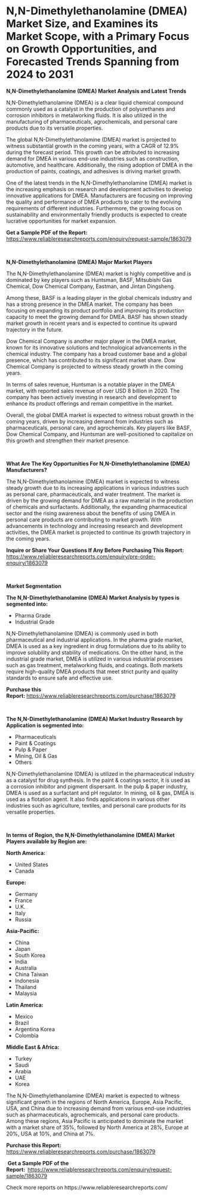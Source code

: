 <p><h1>N,N-Dimethylethanolamine (DMEA) Market Size, and Examines its Market Scope, with a Primary Focus on Growth Opportunities, and Forecasted Trends Spanning from 2024 to 2031</h1></p><p><strong>N,N-Dimethylethanolamine (DMEA) Market Analysis and Latest Trends</strong></p>
<p><p>N,N-Dimethylethanolamine (DMEA) is a clear liquid chemical compound commonly used as a catalyst in the production of polyurethanes and corrosion inhibitors in metalworking fluids. It is also utilized in the manufacturing of pharmaceuticals, agrochemicals, and personal care products due to its versatile properties.</p><p>The global N,N-Dimethylethanolamine (DMEA) market is projected to witness substantial growth in the coming years, with a CAGR of 12.9% during the forecast period. This growth can be attributed to increasing demand for DMEA in various end-use industries such as construction, automotive, and healthcare. Additionally, the rising adoption of DMEA in the production of paints, coatings, and adhesives is driving market growth.</p><p>One of the latest trends in the N,N-Dimethylethanolamine (DMEA) market is the increasing emphasis on research and development activities to develop innovative applications for DMEA. Manufacturers are focusing on improving the quality and performance of DMEA products to cater to the evolving requirements of different industries. Furthermore, the growing focus on sustainability and environmentally friendly products is expected to create lucrative opportunities for market expansion.</p></p>
<p><strong>Get a Sample PDF of the Report:&nbsp;</strong> <a href="https://www.reliableresearchreports.com/enquiry/request-sample/1863079">https://www.reliableresearchreports.com/enquiry/request-sample/1863079</a></p>
<p>&nbsp;</p>
<p><strong>N,N-Dimethylethanolamine (DMEA) Major Market Players</strong></p>
<p><p>The N,N-Dimethylethanolamine (DMEA) market is highly competitive and is dominated by key players such as Huntsman, BASF, Mitsubishi Gas Chemical, Dow Chemical Company, Eastman, and Jintan Dingsheng. </p><p>Among these, BASF is a leading player in the global chemicals industry and has a strong presence in the DMEA market. The company has been focusing on expanding its product portfolio and improving its production capacity to meet the growing demand for DMEA. BASF has shown steady market growth in recent years and is expected to continue its upward trajectory in the future.</p><p>Dow Chemical Company is another major player in the DMEA market, known for its innovative solutions and technological advancements in the chemical industry. The company has a broad customer base and a global presence, which has contributed to its significant market share. Dow Chemical Company is projected to witness steady growth in the coming years.</p><p>In terms of sales revenue, Huntsman is a notable player in the DMEA market, with reported sales revenue of over USD 8 billion in 2020. The company has been actively investing in research and development to enhance its product offerings and remain competitive in the market.</p><p>Overall, the global DMEA market is expected to witness robust growth in the coming years, driven by increasing demand from industries such as pharmaceuticals, personal care, and agrochemicals. Key players like BASF, Dow Chemical Company, and Huntsman are well-positioned to capitalize on this growth and strengthen their market presence.</p></p>
<p>&nbsp;</p>
<p><strong>What Are The Key Opportunities For N,N-Dimethylethanolamine (DMEA) Manufacturers?</strong></p>
<p><p>The N,N-Dimethylethanolamine (DMEA) market is expected to witness steady growth due to its increasing applications in various industries such as personal care, pharmaceuticals, and water treatment. The market is driven by the growing demand for DMEA as a raw material in the production of chemicals and surfactants. Additionally, the expanding pharmaceutical sector and the rising awareness about the benefits of using DMEA in personal care products are contributing to market growth. With advancements in technology and increasing research and development activities, the DMEA market is projected to continue its growth trajectory in the coming years.</p></p>
<p><strong>Inquire or Share Your Questions If Any Before Purchasing This Report:</strong> <a href="https://www.reliableresearchreports.com/enquiry/pre-order-enquiry/1863079">https://www.reliableresearchreports.com/enquiry/pre-order-enquiry/1863079</a></p>
<p>&nbsp;</p>
<p><strong>Market Segmentation</strong></p>
<p><strong>The N,N-Dimethylethanolamine (DMEA) Market Analysis by types is segmented into:</strong></p>
<p><ul><li>Pharma Grade</li><li>Industrial Grade</li></ul></p>
<p><p>N,N-Dimethylethanolamine (DMEA) is commonly used in both pharmaceutical and industrial applications. In the pharma grade market, DMEA is used as a key ingredient in drug formulations due to its ability to improve solubility and stability of medications. On the other hand, in the industrial grade market, DMEA is utilized in various industrial processes such as gas treatment, metalworking fluids, and coatings. Both markets require high-quality DMEA products that meet strict purity and quality standards to ensure safe and effective use.</p></p>
<p><strong>Purchase this Report:&nbsp;</strong><a href="https://www.reliableresearchreports.com/purchase/1863079">https://www.reliableresearchreports.com/purchase/1863079</a></p>
<p>&nbsp;</p>
<p><strong>The N,N-Dimethylethanolamine (DMEA) Market Industry Research by Application is segmented into:</strong></p>
<p><ul><li>Pharmaceuticals</li><li>Paint & Coatings</li><li>Pulp & Paper</li><li>Mining, Oil & Gas</li><li>Others</li></ul></p>
<p><p>N,N-Dimethylethanolamine (DMEA) is utilized in the pharmaceutical industry as a catalyst for drug synthesis. In the paint & coatings sector, it is used as a corrosion inhibitor and pigment dispersant. In the pulp & paper industry, DMEA is used as a surfactant and pH regulator. In mining, oil & gas, DMEA is used as a flotation agent. It also finds applications in various other industries such as agriculture, textiles, and personal care products for its versatile properties.</p></p>
<p>&nbsp;</p>
<p><strong>In terms of Region, the N,N-Dimethylethanolamine (DMEA) Market Players available by Region are:</strong></p>
<p>
    <p> <strong> North America: </strong>
        <ul>
            <li>United States</li>
            <li>Canada</li>
        </ul>
        </p> 
    <p> <strong> Europe: </strong>
        <ul>
            <li>Germany</li>
            <li>France</li>
            <li>U.K.</li>
            <li>Italy</li>
            <li>Russia</li>
        </ul>
        </p> 
    <p> <strong> Asia-Pacific: </strong>
        <ul>
            <li>China</li>
            <li>Japan</li>
            <li>South Korea</li>
            <li>India</li>
            <li>Australia</li>
            <li>China Taiwan</li>
            <li>Indonesia</li>
            <li>Thailand</li>
            <li>Malaysia</li>
        </ul>
        </p> 
    <p> <strong> Latin America: </strong>
        <ul>
            <li>Mexico</li>
            <li>Brazil</li>
            <li>Argentina Korea</li>
            <li>Colombia</li>
        </ul>
        </p> 
    <p> <strong> Middle East & Africa: </strong>
        <ul>
            <li>Turkey</li>
            <li>Saudi</li>
            <li>Arabia</li>
            <li>UAE</li>
            <li>Korea</li>
        </ul>
    </p>
    </p>
<p><p>The N,N-Dimethylethanolamine (DMEA) market is expected to witness significant growth in the regions of North America, Europe, Asia Pacific, USA, and China due to increasing demand from various end-use industries such as pharmaceuticals, agrochemicals, and personal care products. Among these regions, Asia Pacific is anticipated to dominate the market with a market share of 35%, followed by North America at 28%, Europe at 20%, USA at 10%, and China at 7%.</p></p>
<p><strong>Purchase this Report: </strong><a href="https://www.reliableresearchreports.com/purchase/1863079">https://www.reliableresearchreports.com/purchase/1863079</a></p>
<p>&nbsp;<strong>Get a Sample PDF of the Report:&nbsp;&nbsp;</strong><a href="https://www.reliableresearchreports.com/enquiry/request-sample/1863079">https://www.reliableresearchreports.com/enquiry/request-sample/1863079</a></p>
<p><strong></strong></p>
<p>Check more reports on https://www.reliableresearchreports.com/</p>